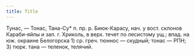```yaml
---
title: Title
---
```


Тунас, — Тонас, Тана-Су* п. пр. р. Биюк-Карасу, нач. у вост. склонов Караби-яйлы
и зап. г. Хриколь, в верх. течет по лесистому ущ.; впад. на юж. окраине
Белогорска 1) ср. греч. тюннос — скудный; тонас — РПН; 3) тюрк. тана — теленок,
телячий.
